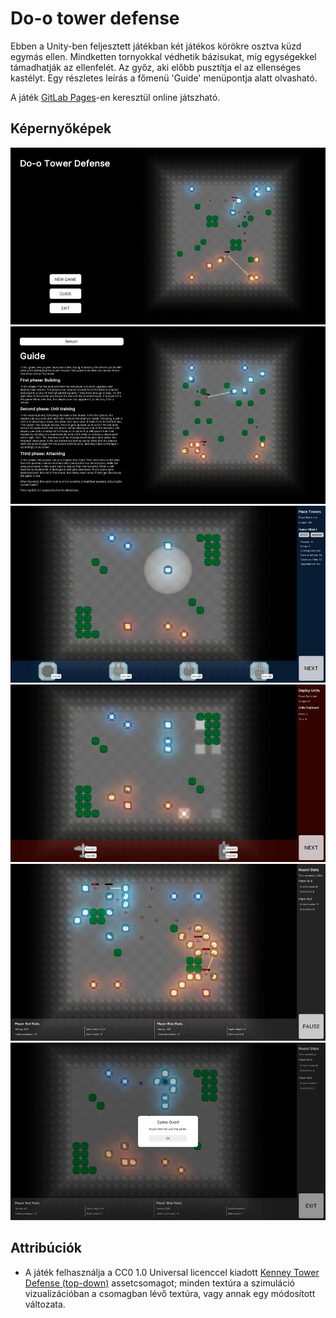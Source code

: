 # Do-o tower defense

Ebben a Unity-ben feljesztett játékban két játékos körökre osztva küzd egymás ellen. Mindketten tornyokkal védhetik bázisukat, míg egységekkel támadhatják az ellenfelét. Az győz, aki előbb pusztítja el az ellenséges kastélyt. Egy részletes leírás a főmenü 'Guide' menüpontja alatt olvasható.

A játék [GitLab Pages](https://hall-of-fame.szofttech.gitlab-pages.hu/tree-o/)-en keresztül online játszható.

## Képernyőképek

![menü](/Images/fomenu.jpg)
![guide](/Images/newguide.jpg)
![torony lehelyezés](/Images/bluetowerstat.jpg)
![egységvásárlás](/Images/redpath.jpg)
![szimuláció](/Images/fight.jpg)
![játék vége](/Images/end.jpg)

## Attribúciók
- A játék felhasználja a CC0 1.0 Universal licenccel kiadott [Kenney Tower Defense (top-down)](https://www.kenney.nl/assets/tower-defense-top-down) assetcsomagot; minden textúra a szimuláció vizualizációban a csomagban lévő textúra, vagy annak egy módosított változata.
